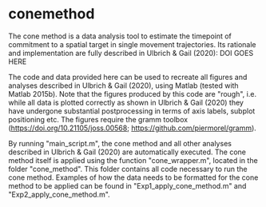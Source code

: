 # conemethod

The cone method is a data analysis tool to estimate the timepoint of commitment to a spatial target in single movement trajectories. Its rationale and implementation are fully described in Ulbrich & Gail (2020): DOI GOES HERE

The code and data provided here can be used to recreate all figures and analyses described in Ulbrich & Gail (2020), using Matlab (tested with Matlab 2015b). Note that the figures produced by this code are "rough", i.e. while all data is plotted correctly as shown in Ulbrich & Gail (2020) they have undergone substantial postprocessing in terms of axis labels, subplot positioning etc. The figures require the gramm toolbox (https://doi.org/10.21105/joss.00568; https://github.com/piermorel/gramm).

By running "main_script.m", the cone method and all other analyses described in Ulbrich & Gail (2020) are automatically executed. The cone method itself is applied using the function "cone_wrapper.m", located in the folder "cone_method". This folder contains all code necessary to run the cone method. Examples of how the data needs to be formatted for the cone method to be applied can be found in "Exp1_apply_cone_method.m" and "Exp2_apply_cone_method.m".
